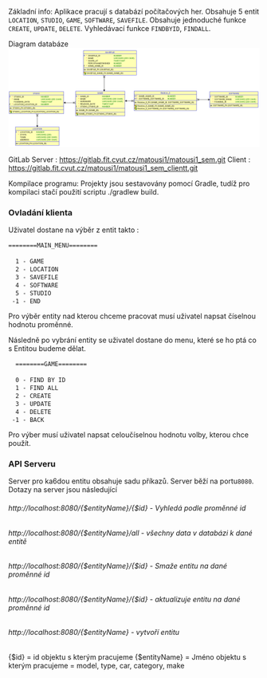 Základní info:
Aplikace pracují s databází počítačových her.
Obsahuje 5 entit `LOCATION`, `STUDIO`, `GAME`, `SOFTWARE`, `SAVEFILE`.
Obsahuje jednoduché funkce `CREATE`, `UPDATE`, `DELETE`.
Vyhledávací funkce `FINDBYID`, `FINDALL`.

Diagram databáze
![Diagram](diagram.png)

GitLab
Server : https://gitlab.fit.cvut.cz/matousi1/matousi1_sem.git
Client : https://gitlab.fit.cvut.cz/matousi1/matousi1_sem_clientt.git

Kompilace programu:
Projekty jsou sestavovány pomocí Gradle, tudíž pro kompilaci stačí použití scriptu ./gradlew build.

### Ovladání klienta
  Uživatel dostane na výběr z entit takto :
```
========MAIN_MENU========

  1 - GAME
  2 - LOCATION
  3 - SAVEFILE
  4 - SOFTWARE
  5 - STUDIO
 -1 - END
```
Pro výběr entity nad kterou chceme pracovat musí uživatel napsat číselnou hodnotu proměnné.

Následně po vybrání entity se uživatel dostane do menu, které se ho ptá co s Entitou budeme dělat.
```  
  ========GAME========

  0 - FIND BY ID
  1 - FIND ALL
  2 - CREATE
  3 - UPDATE
  4 - DELETE
 -1 - BACK
  ```
Pro výber musí uživatel napsat celoučíselnou hodnotu volby, kterou chce použít.

### API Serveru
Server pro ka6dou entitu obsahuje sadu příkazů. Server běží na portu```8080```. 
Dotazy na server jsou následující
###### http://localhost:8080/{$entityName}/{$id} - Vyhledá podle proměnné id
###### http://localhost:8080/{$entityName}/all -   všechny data v databázi k dané entitě
###### http://localhost:8080/{$entityName}/{$id} - Smaže entitu na dané proměnné id
###### http://localhost:8080/{$entityName}/{$id} - aktualizuje entitu na dané proměnné id
###### http://localhost:8080/{$entityName} - vytvoří entitu 


{$id} = id objektu s kterým pracujeme
{$entityName} = Jméno objektu s kterým pracujeme = model, type, car, category, make

